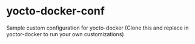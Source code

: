 # yocto-docker-conf
Sample custom configuration for yocto-docker (Clone this and replace in yoctor-docker to run your own customizations)
